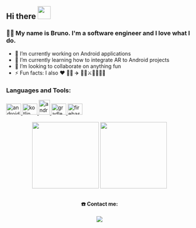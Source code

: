 ## Hi there  <img src="https://media.giphy.com/media/hvRJCLFzcasrR4ia7z/giphy.gif" width="35">
### :sassy_man: My name is Bruno. I'm a software engineer and I love what I do. 

<!--
**bruno78/bruno78** is a ✨ _special_ ✨ repository because its `README.md` (this file) appears on your GitHub profile.

Here are some ideas to get you started:
-->
- 🔭 I’m currently working on Android applications
- 🌱 I’m currently learning how to integrate AR to Android projects
- 👯 I’m looking to collaborate on anything fun
- ⚡ Fun facts: I also ❤️ 🧑‍🍳 ✈️ 🎲🐉⚔️🏰🧙🏻‍♂️

  
<h3 align="left">Languages and Tools:</h3>
<div style="display: inline_block">
  <a href="https://developer.android.com" target="_blank" rel="noreferrer"> <img src="https://cdn.jsdelivr.net/gh/devicons/devicon/icons/android/android-plain.svg" alt="android" width="40" height="30" /> </a>
  <a href="https://kotlinlang.org" target="_blank" rel="noreferrer">  <img src="https://www.vectorlogo.zone/logos/kotlinlang/kotlinlang-icon.svg" alt="kotlin" width="40" height="30"/> </a>
  <a href="https://developer.android.com/studio" target="_blank" rel="noreferrer">  <img src="https://cdn.jsdelivr.net/gh/devicons/devicon/icons/androidstudio/androidstudio-original.svg" alt="android studio" width="30" height="40"/> </a>
  <a href="https://gradle.org/" target="_blank" rel="noreferrer"> <img src="https://cdn.jsdelivr.net/gh/devicons/devicon/icons/gradle/gradle-plain.svg" alt="gradle" width="40" height="30"/> </a>
  <a href="https://firebase.google.com/" target="_blank" rel="noreferrer"> <img src="https://cdn.jsdelivr.net/gh/devicons/devicon/icons/firebase/firebase-plain.svg" alt="firebase" width="40" height="30"/> </a>
 </div>

<br>

<div align="center">
  <img height="180em" src="https://github-readme-stats.vercel.app/api?username=bruno78&show_icons=true&theme=bear&include_all_commits=true&count_private=true"/>
  <img height="180em" src="https://github-readme-stats.vercel.app/api/top-langs/?username=bruno78&layout=compact&langs_count=7&theme=bear"/>
</div>
  
##

<h4 align="center">☎️ Contact me:</h4>  
  <div align="center"><a align="center" href="https://www.linkedin.com/in/bgtavares" target="_blank"><img src="https://img.shields.io/badge/-LinkedIn-%230077B5?style=for-the-badge&logo=linkedin&logoColor=white" target="_blank"></a> </div>

